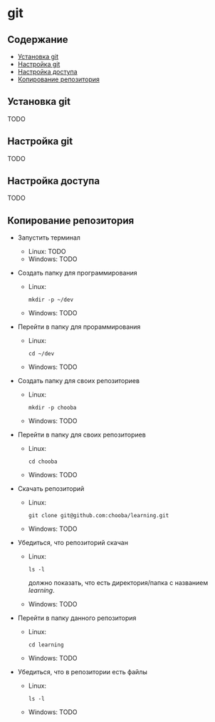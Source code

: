 # git

## Содержание

* [Установка git](#Установка-git)
* [Настройка git](#Настройка-git)
* [Настройка доступа](#Настройка-доступа)
* [Копирование репозитория](#Копирование-репозитория)

## Установка git

TODO

## Настройка git

TODO

## Настройка доступа

TODO

## Копирование репозитория

* Запустить терминал
  * Linux: TODO
  * Windows: TODO

* Создать папку для программирования
  * Linux:

    ```
    mkdir -p ~/dev
    ```
  * Windows: TODO

* Перейти в папку для прораммирования
  * Linux:

    ```
    cd ~/dev
    ```
  * Windows: TODO

* Создать папку для своих репозиториев
  * Linux:

    ```
    mkdir -p chooba
    ```
  * Windows: TODO

* Перейти в папку для своих репозиториев
  * Linux:

    ```
    cd chooba
    ```
  * Windows: TODO

* Скачать репозиторий
  * Linux:

    ```
    git clone git@github.com:chooba/learning.git
    ```
  * Windows: TODO

* Убедиться, что репозиторий скачан
  * Linux:

      ```
      ls -l
      ```

      должно показать, что есть директория/папка с названием *learning*.

  * Windows: TODO

* Перейти в папку данного репозитория
  * Linux:

    ```
    cd learning
    ```
  * Windows: TODO


* Убедиться, что в репозитории есть файлы
  * Linux:

    ```
    ls -l
    ```
  * Windows: TODO
